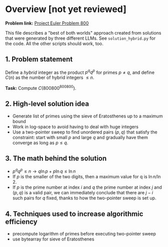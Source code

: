 # Overview [not yet reviewed]

**Problem link:** [Project Euler Problem 800](https://projecteuler.net/problem=800)  

This file describes a "best of both worlds" approach created from solutions that were generated by three different LLMs. See `solution_hybrid.py` for the code. All the other scripts should work, too.

## 1. **Problem statement**  

Define a *hybrid* integer as the product $p^q q^p$ for primes $p \neq q$, and define $C(n)$ as the number of hybrid integers $\leq n$.

**Task:** Compute $C(800800^{800800})$.

## 2. **High-level solution idea**  

- Generate list of primes using the sieve of Eratosthenes up to a maximum bound
- Work in log-space to avoid having to deal with huge integers
- Use a two-pointer sweep to find unordered pairs $(p,q)$ that satisfy the constraint: start with small $p$ and large $q$ and gradually have them converge as long as $p \leq q$.


## 3. **The math behind the solution**  

- $p^q q^p \leq n \rightarrow q \ln p + p \ln q \leq \ln n$
- If $p$ is the smaller of the two digits, then a maximum value for q is $\ln n / \ln 2$.
- If $p$ is the prime number at index $i$ and $q$ the prime number at index $j$ and $(p,q)$ is a valid pair, we can immediately conclude that there are $j-i$ such pairs for $q$ fixed, thanks to how the two-pointer sweep is set up.

## 4. **Techniques used to increase algorithmic efficiency**  

- precompute logarithm of primes before executing two-pointer sweep
- use bytearray for sieve of Eratosthenes
